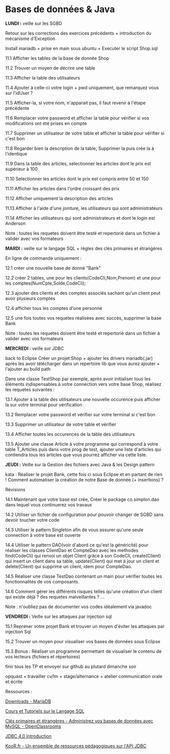 Bases de données & Java
===

**LUNDI :**
veille sur les SGBD

Retour sur les corrections des exercices précédents + introduction du mécanisme d'Exception

Install mariadb + prise en main sous ubuntu + Executer le script Shop.sql 

11.1 Afficher les tables de la base de donnée Shop

11.2 Trouver un moyen de décrire une table

11.3 Afficher la table des utilisateurs

11.4 Ajouter à celle-ci votre login + pwd uniquement, que remarquez vous sur l'idUser ?

11.5 Afficher-la, si votre nom, n'apparait pas, il faut revenir à l'étape précédente

11.6 Remplacer votre password et afficher la table pour vérifier si vos modifications ont été prises en compte

11.7 Supprimer un utilisateur de votre table et afficher la table pour vérifier si c'est bon

11.8 Regarder bien la description de la table, Supprimer la puis crée la à l'identique

11.9 Dans la table des articles, selectionner les articles dont le prix est supérieur à 100

11.10 Selectionner les articles dont le prix est compris entre 50 et 150 

11.11 Afficher les articles dans l'ordre croissant des prix

11.12 Afficher uniquement la description des articles

11.13 Afficher à l'aide d'une jointure, les utilisateurs qui sont administrateurs

11.14 Afficher les utilisateurs qui sont administrateurs et dont le login est Anderson

Note : toutes les requetes doivent être testé et repertorié dans un fichier à valider avec vos formateurs

**MARDI :**
veille sur le langage SQL + règles des clés primaires et étrangères

En ligne de commande uniquement :

12.1 créer une nouvelle base de donné "Bank"

12.2 créer 2 tables, une pour les clients(CodeCli,Nom,Prenom) et une pour les comptes(NumCpte,Solde,CodeCli);

12.3 ajouter des clients et des comptes associés sachant qu'un client peut avoir plusieurs comptes

12.4 afficher tous les comptes d'une personne

12.5 une fois toutes vos requetes réalisées avec succès, supprimer la base Bank

Note : toutes les requetes doivent être testé et repertorié dans un fichier à valider avec vos formateurs

**MERCREDI :**
veille sur JDBC

back to Eclipse 
Créer un projet Shop + ajouter les drivers mariadb(.jar) après les avoir télécharger dans un repertoire lib que vous aurez ajouter + l'ajouter au build path

Dans une classe TestShop par exemple, après avoir initialiser tous les éléments indispensables à votre connection vers votre base Shop, réalisez les requetes suivantes :

13.1 Ajouter à la table des utilisateurs une nouvelle occurence puis afficher la sur votre terminal pour vérification

13.2 Remplacer votre password et vérifier sur votre terminal si c'est bon

13.3 Supprimer un utilisateur de votre table et vérifier

13.4 Afficher toutes les occurences de la table des utilisateurs

13.5 Ajouter une classe Article à votre programme qui correspond à votre table T_Articles puis dans votre prog de test, ajouter une liste d'articles qui contiendra tous les articles que vous pourrez afficher via cette liste.

**JEUDI :**
Veille sur la Gestion des fichiers avec Java 
& les Design pattern

kata : Réaliser le projet Bank, cette fois ci sous Eclipse et en partant de rien !
       Comment automatiser la création de notre Base de donnée (+ insertions) ?

Révisions

14.1 Maintenant que votre base est crée, Créer le package co.simplon.dao dans lequel vous continuerez vos travaux

14.2 Utiliser un fichier de configuration pour pouvoir changer de SGBD sans devoir toucher votre code

14.3 Utiliser le pattern Singleton afin de vous assurer qu'une seule connection à votre base est ouverte

14.4 Utiliser le pattern DAO(voir d'abord ce qu'est la généricité) pour réaliser les classes ClientDao et CompteDao avec les methodes find(CodeCli) qui renvoi un objet Client grâce à son CodeCli, create(Client) qui insert un client dans sa table, update(Client) qui met à jour un client et delete(Client) qui supprime un client, idem pour CompteDao.

14.5 Réaliser une classe TestDao contenant un main pour vérifier toutes les fonctionnalités de vos composants.

14.6 Comment gérer les différents risques telles qu'une création d'un client qui existe déjà ? des requetes malveillantes ? ...

Note : n'oubliez pas de documenter vos codes idéalement via javadoc

**VENDREDI :**
Veille sur les attaques par injection sql

15.1 Reprener votre projet Bank et trouver un moyen d'éviter les attaques par injection Sql

15.2 Trouver un moyen pour visualiser vos bases de données sous Eclipse

15.3 Bonus : Réaliser un programme permettant de visualiser le contenu de vos lecteurs (fichiers et répertoires)

finir tous les TP et envoyer sur github au plutard dimanche soir

opquast + travailler cv/lm + stage/alternance + atelier communication orale et écrite

Ressources :

[Downloads - MariaDB](https://downloads.mariadb.org)

[Cours et Tutoriels sur le Langage SQL](https://sql.sh/)

[Clés primaires et étrangères - Administrez vos bases de données avec MySQL - OpenClassrooms](https://openclassrooms.com/en/courses/1959476-administrez-vos-bases-de-donnees-avec-mysql/1963057-cles-primaires-et-etrangeres)

[JDBC 4.0 Introduction](https://www.tutorialspoint.com/jdbc/jdbc-introduction.htm)

[KooR.fr - Un ensemble de ressources pédagogiques sur l'API JDBC](http://koor.fr/Java/JDBC.wp)
